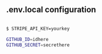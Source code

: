 ## .env.local configuration

```bash

$ STRIPE_API_KEY=yourkey

GITHUB_ID=idhere
GITHUB_SECRET=secrethere

```
